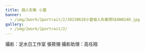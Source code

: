 ```yaml
---
title: 個人形象 小葛
banner: 
  - /img/2work/2portrait/2/20230628小葛個人形象照SEAN0240.jpg
gallery:
  - /img/2work/2portrait/2/
---
```


攝影：足水日工作室 張筱翎
攝影助理：高任翔